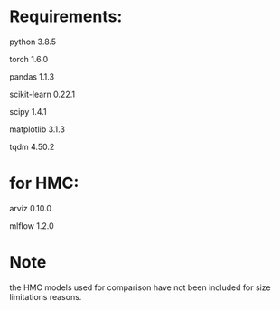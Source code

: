 # Requirements:

python	        3.8.5

torch           1.6.0

pandas          1.1.3	

scikit-learn    0.22.1	

scipy	          1.4.1	

matplotlib	    3.1.3

tqdm	          4.50.2	

# for HMC:

arviz	    0.10.0	

mlflow	  1.2.0	

# Note
the HMC models used for comparison have not been included for size limitations reasons.
